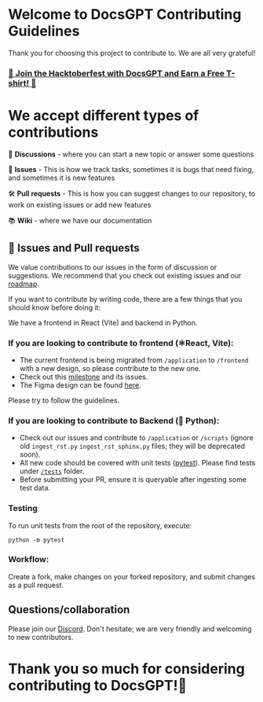 # Welcome to DocsGPT Contributing Guidelines

Thank you for choosing this project to contribute to. We are all very grateful!

### [🎉 Join the Hacktoberfest with DocsGPT and Earn a Free T-shirt! 🎉](https://github.com/arc53/DocsGPT/blob/main/HACKTOBERFEST.md)

# We accept different types of contributions

📣 **Discussions** - where you can start a new topic or answer some questions

🐞 **Issues** - This is how we track tasks, sometimes it is bugs that need fixing, and sometimes it is new features

🛠️ **Pull requests** - This is how you can suggest changes to our repository, to work on existing issues or add new features

📚 **Wiki** - where we have our documentation


## 🐞 Issues and Pull requests

We value contributions to our issues in the form of discussion or suggestions. We recommend that you check out existing issues and our [roadmap](https://github.com/orgs/arc53/projects/2).

If you want to contribute by writing code, there are a few things that you should know before doing it:

We have a frontend in React (Vite) and backend in Python.

### If you are looking to contribute to frontend (⚛️React, Vite):

- The current frontend is being migrated from `/application` to `/frontend` with a new design, so please contribute to the new one.
- Check out this [milestone](https://github.com/arc53/DocsGPT/milestone/1) and its issues.
- The Figma design can be found [here](https://www.figma.com/file/OXLtrl1EAy885to6S69554/DocsGPT?node-id=0%3A1&t=hjWVuxRg9yi5YkJ9-1).

Please try to follow the guidelines.

### If you are looking to contribute to Backend (🐍 Python):
- Check out our issues and contribute to `/application` or `/scripts` (ignore old `ingest_rst.py` `ingest_rst_sphinx.py` files; they will be deprecated soon).
- All new code should be covered with unit tests ([pytest](https://github.com/pytest-dev/pytest)). Please find tests under [`/tests`](https://github.com/arc53/DocsGPT/tree/main/tests) folder.
- Before submitting your PR, ensure it is queryable after ingesting some test data.

### Testing

To run unit tests from the root of the repository, execute:
```
python -m pytest
```

### Workflow:
Create a fork, make changes on your forked repository, and submit changes as a pull request.

## Questions/collaboration
Please join our [Discord](https://discord.gg/n5BX8dh8rU). Don't hesitate; we are very friendly and welcoming to new contributors.

# Thank you so much for considering contributing to DocsGPT!🙏

